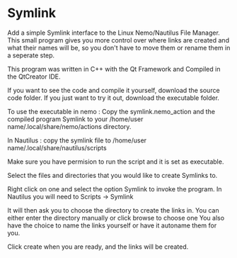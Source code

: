 # Symlink
Add a simple Symlink interface to the Linux Nemo/Nautilus File Manager. This small program gives you more control over where links are created and what their names will be, so you don't have to move them or rename them in a seperate step.

This program was written in C++ with the Qt Framework and Compiled in the QtCreator IDE.

If you want to see the code and compile it yourself, download the source code folder. 
If you just want to try it out, download the executable folder.

To use the executable in nemo : Copy the symlink.nemo_action and the compiled program Symlink to your /home/user name/.local/share/nemo/actions directory.

In Nautilus : copy the symlink file to /home/user name/.local/share/nautilus/scripts

Make sure you have permision to run the script and it is set as executable.

Select the files and directories that you would like to create Symlinks to. 

Right click on one and select the option Symlink to invoke the program. 
In Nautilus you will need to Scripts -> Symlink

It will then ask you to choose the directory to create the links in. You can either enter the directory manually or click browse to choose one
You also have the choice to name the links yourself or have it autoname them for you.

Click create when you are ready, and the links will be created.
